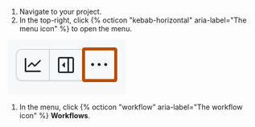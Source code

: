 1. Navigate to your project.
1. In the top-right, click {% octicon "kebab-horizontal" aria-label="The menu icon" %} to open the menu.

  ![Screenshot showing a project's menu bar. The menu icon is highlighted with an orange outline.](/assets/images/help/projects-v2/open-menu.png)
  
1. In the menu, click {% octicon "workflow" aria-label="The workflow icon" %} **Workflows**.
